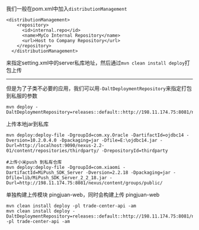 我们一般在pom.xml中加入`distributionManagement`
```
<distributionManagement>
    <repository>
      <id>internal.repo</id>
      <name>MyCo Internal Repository</name>
      <url>Host to Company Repository</url>
    </repository>
  </distributionManagement>
```
来指定setting.xml中的server私库地址，然后通过`mvn clean install deploy`打包上传 

----

但是为了子类不必要的应用，我们可以用`-DaltDeploymentRepository`来指定打包到私服的参数
```
mvn deploy -DaltDeploymentRepository=releases::default::http://198.11.174.75:8081/nexus/content/repositories/releases/
```


上传本地jar到私库
```
mvn deploy:deploy-file -DgroupId=com.xy.Oracle -DartifactId=ojdbc14 -Dversion=10.2.0.4.0 -Dpackaging=jar -Dfile=E:\ojdbc14.jar -Durl=http://localhost:9090/nexus-2.2-01/content/repositories/thirdparty/ -DrepositoryId=thirdparty

#上传小米push 到私有仓库
mvn deploy:deploy-file -DgroupId=com.xiaomi -DartifactId=MiPush_SDK_Server -Dversion=2.2.18 -Dpackaging=jar -Dfile=lib/MiPush_SDK_Server_2_2_18.jar -Durl=http://198.11.174.75:8081/nexus/content/groups/public/
```

单独构建上传模块 pingjuan-web，同时会构建上传 pingjuan-web
```
mvn clean install deploy -pl trade-center-api -am
mvn clean install deploy -DaltDeploymentRepository=releases::default::http://198.11.174.75:8081/nexus/content/repositories/releases/ -pl trade-center-api -am
```